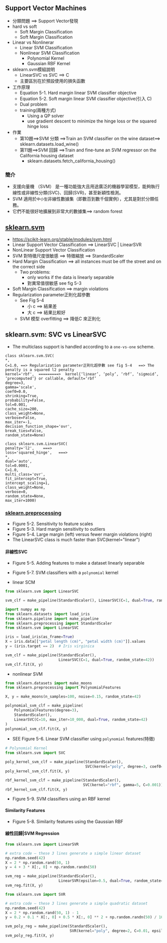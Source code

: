 ## Support Vector Machines
- 分類問題 ==> Support Vector發現
- hard vs soft
  - Soft Margin Classification
  - Soft Margin Classification 
- Linear vs Nonlinerar
  - Linear SVM Classification 
  - Nonlinear SVM Classification
    - Polynomial Kernel
    - Gaussian RBF Kernel 
- sklearn.svm模組說明 
  - LinearSVC vs SVC  ==> C
  - 主要區別在於預設使用的損失函數
- 工作原理
  - Equation 5-1. Hard margin linear SVM classifier objective
  - Equation 5-2. Soft margin linear SVM classifier objective(引入 C)
  - Dual problem
  - training(兩種方式)
    - Using a QP solver
    - use gradient descent to minimize the hinge loss or the squared hinge loss  
- 作業
  - 第10題==>SVM 分類 ==>Train an SVM classifier on the wine dataset==> sklearn.datasets.load_wine()
  - 第11題==>SVM 回歸 ==>Train and fine-tune an SVM regressor on the California housing dataset
    - sklearn.datasets.fetch_california_housing() 
### 簡介
- 支援向量機 （SVM） 是一種功能強大且用途廣泛的機器學習模型，能夠執行線性或非線性分類(SVC)、回歸(SVR)，甚至新穎性檢測。
- SVM 適用於`中小型`非線性數據集（即數百到數千個實例），尤其是對於分類任務。
- 它們不能很好地擴展到非常大的數據集==> random forest

## [sklearn.svm](https://scikit-learn.org/stable/api/sklearn.svm.html)
- https://scikit-learn.org/stable/modules/svm.html
- Linear Support Vector Classification ==> LinearSVC | LinearSVR
- NonLinear Support Vector Classification
- SVM 對特徵尺度很敏感 ==> 特徵縮放 ==>  StandardScaler
- Hard Margin Classification ==> all instances must be off the street and on the correct side
  - Two problems:
    - only works if the data is linearly separable
    - 對異常值很敏感 see fig 5-3
- Soft Margin Classification ==> margin violations
- Regularization parameter正則化超參數
  - See  Fig 5-4
    - 小 c ==> 結果差
    - 大 c ==> 結果比較好 
  - SVM 模型 overfitting ==> 降低C 來正則化

## sklearn.svm: SVC vs LinearSVC  
- The multiclass support is handled according to a `one-vs-one` scheme.
```
class sklearn.svm.SVC(
*, 
C=1.0, ==> Regularization parameter正則化超參數 see fig 5-4   ==> The penalty is a squared l2 penalty
kernel='rbf',  =========>  kernel{‘linear’, ‘poly’, ‘rbf’, ‘sigmoid’, ‘precomputed’} or callable, default=’rbf’
degree=3, 
gamma='scale', 
coef0=0.0,
shrinking=True,
probability=False,
tol=0.001,
cache_size=200,
class_weight=None,
verbose=False,
max_iter=-1,
decision_function_shape='ovr',
break_ties=False,
random_state=None)
```
```
class sklearn.svm.LinearSVC(
penalty='l2',    ===> 
loss='squared_hinge',   ===> 
*,
dual='auto',
tol=0.0001,
C=1.0,
multi_class='ovr',
fit_intercept=True,
intercept_scaling=1,
class_weight=None,
verbose=0,
random_state=None,
max_iter=1000)
```

###  [sklearn.preprocessing](https://scikit-learn.org/stable/api/sklearn.preprocessing.html)
- Figure 5-2. Sensitivity to feature scales
- Figure 5-3. Hard margin sensitivity to outliers
- Figure 5-4. Large margin (left) versus fewer margin violations (right)
- The LinearSVC class is much faster than SVC(kernel="linear")
#### 非線性SVC 
- Figure 5-5. Adding features to make a dataset linearly separable

- Figure 5-7. SVM classifiers with a `polynomial` kernel 
- linear SCM
```python
from sklearn.svm import LinearSVC

svm_clf = make_pipeline(StandardScaler(), LinearSVC(C=1, dual=True, random_state=42))
```
```python
import numpy as np
from sklearn.datasets import load_iris
from sklearn.pipeline import make_pipeline
from sklearn.preprocessing import StandardScaler
from sklearn.svm import LinearSVC

iris = load_iris(as_frame=True)
X = iris.data[["petal length (cm)", "petal width (cm)"]].values
y = (iris.target == 2)  # Iris virginica

svm_clf = make_pipeline(StandardScaler(),
                        LinearSVC(C=1, dual=True, random_state=42))
svm_clf.fit(X, y)
```
- nonlinear SVM
```python
from sklearn.datasets import make_moons
from sklearn.preprocessing import PolynomialFeatures

X, y = make_moons(n_samples=100, noise=0.15, random_state=42)

polynomial_svm_clf = make_pipeline(
    PolynomialFeatures(degree=3),
    StandardScaler(),
    LinearSVC(C=10, max_iter=10_000, dual=True, random_state=42)
)
polynomial_svm_clf.fit(X, y)
```
- SEE Figure 5-6. Linear SVM classifier using `polynomial` features(特徵)
```python
# Polynomial Kernel
from sklearn.svm import SVC

poly_kernel_svm_clf = make_pipeline(StandardScaler(),
                                    SVC(kernel="poly", degree=3, coef0=1, C=5))
poly_kernel_svm_clf.fit(X, y)
```
```python
rbf_kernel_svm_clf = make_pipeline(StandardScaler(),
                                   SVC(kernel="rbf", gamma=5, C=0.001))
rbf_kernel_svm_clf.fit(X, y)
```
- Figure 5-9. SVM classifiers using an RBF kernel
#### Similarity Features
- Figure 5-8. Similarity features using the Gaussian RBF

#### 線性回歸|SVM Regression
```python
from sklearn.svm import LinearSVR

# extra code – these 3 lines generate a simple linear dataset
np.random.seed(42)
X = 2 * np.random.rand(50, 1)
y = 4 + 3 * X[:, 0] + np.random.randn(50)

svm_reg = make_pipeline(StandardScaler(),
                        LinearSVR(epsilon=0.5, dual=True, random_state=42))
svm_reg.fit(X, y)
```
```python
from sklearn.svm import SVR

# extra code – these 3 lines generate a simple quadratic dataset
np.random.seed(42)
X = 2 * np.random.rand(50, 1) - 1
y = 0.2 + 0.1 * X[:, 0] + 0.5 * X[:, 0] ** 2 + np.random.randn(50) / 10

svm_poly_reg = make_pipeline(StandardScaler(),
                             SVR(kernel="poly", degree=2, C=0.01, epsilon=0.1))
svm_poly_reg.fit(X, y)
```
